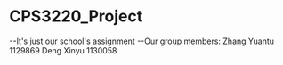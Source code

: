 # CPS3220_Project
--It's just our school's assignment
--Our group members: 
Zhang Yuantu 1129869
Deng Xinyu 1130058
